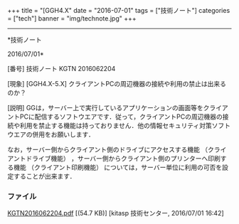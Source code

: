 ﻿+++
title = "[GGH4.X"
date = "2016-07-01"
tags = ["技術ノート"]
categories = ["tech"]
banner = "img/technote.jpg"
+++

-----------------------------------------------------------------------------------------------------------------------------

*技術ノート

2016/07/01*


[番号]
技術ノート KGTN 2016062204

[現象]
[GGH4.X-5.X] クライアントPCの周辺機器の接続や利用の禁止は出来るのか？

[説明]
GGは，サーバー上で実行しているアプリケーションの画面等をクライアントPCに配信するソフトウエアです．従って，クライアントPCの周辺機器の接続や利用を禁止する機能は持っておりません．他の情報セキュリティ対策ソフトウエアの併用をお願いします．

なお，サーバー側からクライアント側のドライブにアクセスする機能
（クライアントドライブ機能）
，サーバー側からクライアント側のプリンターへ印刷する機能
（クライアント印刷機能）
については，サーバー単位に利用の可否を設定することが出来ます．


### ファイル

 
 


[KGTN2016062204.pdf](http://techreport.kitasp.net/attachments/download/2742/KGTN2016062204.pdf)
 [(54.7 KB)] [kitasp 技術センター, 2016/07/01
16:42]


 


 


